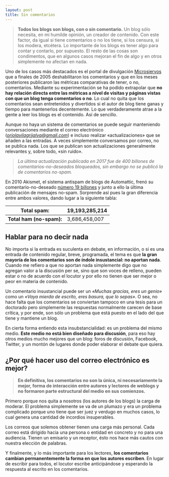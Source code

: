 ```yaml
---
layout: post
title: Sin comentarios
---
```


> **Todos los blogs son blogs, con o sin comentario.** Un blog sólo necesita, en mi humilde opinión, un creador de contenido. Con este factor, da igual si tiene comentarios o no los tiene, si los censura, si los modera, etcétera. Lo importante de los blogs es tener algo para contar y contarlo, por supuesto. El resto de las cosas son condimentos, que en algunos casos mejoran el fin de algo y en otros simplemente no afectan en nada.

Uno de los casos más destacados es el portal de divulgación [Microsiervos](https://www.microsiervos.com/archivo/general/metricas-sin-comentarios.html) que a finales de 2005 deshabilitaron los comentarios y que en los meses posteriores publicaron las métricas comparativas de tener, o no, comentarios. Mediante su experimentación se ha podido extrapolar que **no hay relación directa entre las métricas a nivel de visitas y páginas vistas con que un blog tenga comentarios o no**. Lo cual no quita que los comentarios sean entretenidos y divertidos si el autor de blog tiene ganas y tiempo para mantenerlos decentemente. Lo que verdaderamente atrae a la gente a leer los blogs es el contenido. Así de sencillo.

Aunque no haya un sistema de comentarios se puede seguir manteniendo conversaciones mediante el correo electrónico (*oriolavilagrijalva@gmail.com*) e incluso realizar «actualizaciones» que se añaden a las entradas. A veces simplemente conversamos por correo, no se publica nada. Los que se publican son actualizaciones generalmente relevantes y, sobre todo, «sin ruido».

> *La última actualización publicada en 2017 fue de 400 billones de comentarios-no-deseados bloqueados, sin embargo no se publicó la de comentarios no-spam.*

En 2010 Akismet, el sistema antispam de blogs de Automattic, frenó su comentario-no-deseado [número 19 billones](https://web.archive.org/web/20101025075049/http://akismet.com/stats/) y junto a ello la última publicación de mensajes no-spam. Sorprende así pues la gran diferencia entre ambos valores, dando lugar a la siguiente tabla:

| **Total spam:**          | 19,193,285,214 |
| ------------------------ | -------------- |
| **Total ham (no-spam):** | 3,686,458,007  |

## Hablar para no decir nada

No importa si la entrada es suculenta en debate, en información, o si es una entrada de contenido regular, breve, programada, el tema es que **la gran mayoría de los comentarios son de índole insustancial: no aportan nada**. Cuando me refiero a que no aportan nada simplemente digo que no agregan valor a la discusión per se, sino que son voces de relleno, pueden estar o no de acuerdo con el locutor y por ello no tienen que ser mejor o peor en materia de contenido.

Un comentario insustancial puede ser un *«Muchas gracias, eres un genio»* como un *«Vaya mierda de escrito, eres basura, que lo sepas»*. O sea, no hace falta que los comentarios se conviertan tampoco en una tesis para un doctorado pero simplemente las respuestas normalmente carecen de base crítica, y por ende, son sólo un problema que está puesto en el lado del que tiene y mantiene un blog.

En cierta forma entiendo esta insubstancialidad: es un problema del mismo medio. **Este medio no está bien diseñado para discusión**, para eso hay otros medios mucho mejores que un blog: foros de discusión, Facebook, Twitter, y un montón de lugares donde poder elaborar el debate que quiera.

## ¿Por qué hacer uso del correo electrónico es mejor?

> **En definitiva, los comentarios no son la única, ni necesariamente la mejor, forma de interacción entre autores y lectores de weblogs y no formaron parte estructural del medio en sus comienzos.**

Primero porque nos quita a nosotros (los autores de los blogs) la carga de moderar. El problema simplemente se va de un plumazo y era un problema complicado porque uno tiene que ser juez y verdugo en muchos casos, lo cual genera una cantidad de incordios insuperables.

Los correos que solemos obtener tienen una carga más personal. Cada correo está dirigido hacia una persona o entidad en concreto y no para una audiencia. Tienen un emisario y un receptor, ésto nos hace más cautos con nuestra elección de palabras.

Y finalmente, y lo más importante para los lectores, **los comentarios cambian permanentemente la forma en que los autores escriben**. En lugar de escribir para todos, el locutor escribe anticipándose y esperando la respuesta al escrito en los comentarios.
